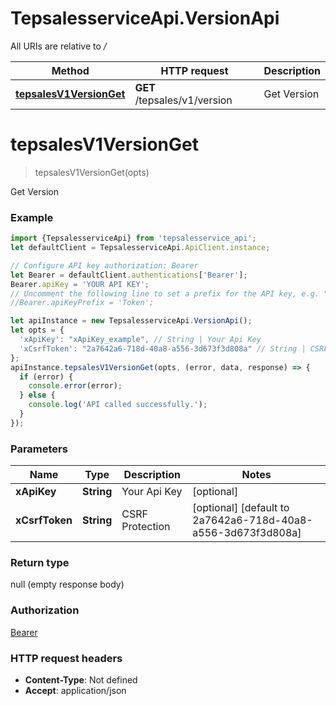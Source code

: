 # TepsalesserviceApi.VersionApi

All URIs are relative to */*

Method | HTTP request | Description
------------- | ------------- | -------------
[**tepsalesV1VersionGet**](VersionApi.md#tepsalesV1VersionGet) | **GET** /tepsales/v1/version | Get Version

<a name="tepsalesV1VersionGet"></a>
# **tepsalesV1VersionGet**
> tepsalesV1VersionGet(opts)

Get Version

### Example
```javascript
import {TepsalesserviceApi} from 'tepsalesservice_api';
let defaultClient = TepsalesserviceApi.ApiClient.instance;

// Configure API key authorization: Bearer
let Bearer = defaultClient.authentications['Bearer'];
Bearer.apiKey = 'YOUR API KEY';
// Uncomment the following line to set a prefix for the API key, e.g. "Token" (defaults to null)
//Bearer.apiKeyPrefix = 'Token';

let apiInstance = new TepsalesserviceApi.VersionApi();
let opts = { 
  'xApiKey': "xApiKey_example", // String | Your Api Key
  'xCsrfToken': "2a7642a6-718d-40a8-a556-3d673f3d808a" // String | CSRF Protection
};
apiInstance.tepsalesV1VersionGet(opts, (error, data, response) => {
  if (error) {
    console.error(error);
  } else {
    console.log('API called successfully.');
  }
});
```

### Parameters

Name | Type | Description  | Notes
------------- | ------------- | ------------- | -------------
 **xApiKey** | **String**| Your Api Key | [optional] 
 **xCsrfToken** | **String**| CSRF Protection | [optional] [default to 2a7642a6-718d-40a8-a556-3d673f3d808a]

### Return type

null (empty response body)

### Authorization

[Bearer](../README.md#Bearer)

### HTTP request headers

 - **Content-Type**: Not defined
 - **Accept**: application/json

